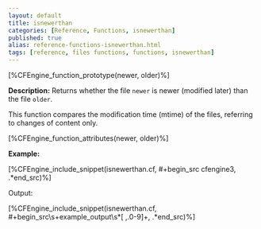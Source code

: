 ```yaml
---
layout: default
title: isnewerthan
categories: [Reference, Functions, isnewerthan]
published: true
alias: reference-functions-isnewerthan.html
tags: [reference, files functions, functions, isnewerthan]
---
```


[%CFEngine_function_prototype(newer, older)%]

**Description:** Returns whether the file `newer` is newer (modified later) 
than the file `older`.

This function compares the modification time (mtime) of the files, referring 
to changes of content only.

[%CFEngine_function_attributes(newer, older)%]

**Example:**

[%CFEngine_include_snippet(isnewerthan.cf, #\+begin_src cfengine3, .*end_src)%]

Output:

[%CFEngine_include_snippet(isnewerthan.cf, #\+begin_src\s+example_output\s*[ ,.0-9]+, .*end_src)%]
